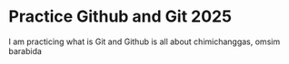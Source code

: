 # Practice Github and Git 2025

I am practicing what is Git and Github is all about chimichanggas, omsim barabida
